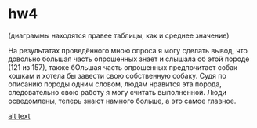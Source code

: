 # hw4

(диаграммы находятся правее таблицы, как и среднее значение)

На результатах проведённого мною опроса я могу сделать вывод, что довольно большая часть опрошенных знает и слышала об этой породе (121 из 157), также бОльшая часть опрошенных предпочитает собак кошкам и хотела бы завести свою собственную собаку. Судя по описанию породы одним словом, людям нравится эта порода, следовательно свою работу я могу считать выполненной. Люди осведомлены, теперь знают намного больше, а это самое главное.

[alt text](https://sun1-2.userapi.com/c840520/v840520684/59cc8/5IvNF2Yrim4.jpg "знания-сила")
